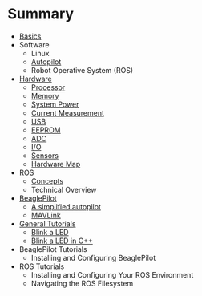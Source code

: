 # Summary

* [Basics](basics/README.md)
* Software
   * Linux
   * [Autopilot](Autopilot.md)
   * Robot Operative System (ROS)
* [Hardware](Hardware.md)
   * [Processor](Processor.md)
   * [Memory](Memory.md)
   * [System Power](Systempower.md)
   * [Current Measurement](Current.md)
   * [USB](usb.md)
   * [EEPROM](EEPROM.md)
   * [ADC](adc.md)
   * [I/O](IO.md)
   * [Sensors](sensors.md)
   * [Hardware Map](HardwareMap.md)
* [ROS](ROS.md)
   * [Concepts](ROS-concepts.md)
   * Technical Overview
* [BeaglePilot](BeaglePilot.md)
   * [A simplified autopilot](SimpleAutopilot.md)
   * [MAVLink](mavlink.md)
* [General Tutorials](Tutorials.md)
   * [Blink a LED](Blink.md)
   * [Blink a LED in C++](Blink2.md)
* BeaglePilot Tutorials 
   * Installing and Configuring BeaglePilot
* ROS Tutorials 
   * Installing and Configuring Your ROS Environment
   * Navigating the ROS Filesystem    


